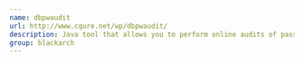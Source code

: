 ```yaml
---
name: dbpwaudit
url: http://www.cqure.net/wp/dbpwaudit/
description: Java tool that allows you to perform online audits of password quality for several database engines. URL : http://www.cqure.net/wp/dbpwaudit/ Groups : blackarch blackarch-cracker blackarch-defensive
group: blackarch
---
```

